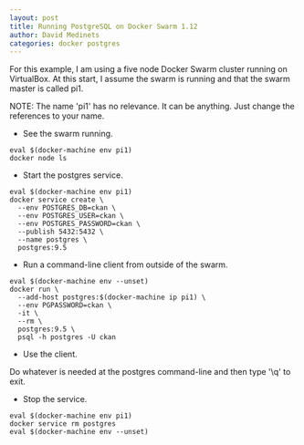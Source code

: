 ```yaml
---
layout: post
title: Running PostgreSQL on Docker Swarm 1.12
author: David Medinets
categories: docker postgres
---
```


For this example, I am using a five node Docker Swarm cluster running on VirtualBox. At this start, I assume the swarm is running and that the swarm master is called pi1. 

NOTE: The name 'pi1' has no relevance. It can be anything. Just change the references to your name.

* See the swarm running.

```
eval $(docker-machine env pi1)
docker node ls
```

* Start the postgres service.

```
eval $(docker-machine env pi1)
docker service create \
  --env POSTGRES_DB=ckan \
  --env POSTGRES_USER=ckan \
  --env POSTGRES_PASSWORD=ckan \
  --publish 5432:5432 \
  --name postgres \
  postgres:9.5
```

* Run a command-line client from outside of the swarm.

```
eval $(docker-machine env --unset)
docker run \
  --add-host postgres:$(docker-machine ip pi1) \
  --env PGPASSWORD=ckan \
  -it \
  --rm \
  postgres:9.5 \
  psql -h postgres -U ckan
```

* Use the client.

Do whatever is needed at the postgres command-line and then type '\q' to exit.

* Stop the service.

```
eval $(docker-machine env pi1)
docker service rm postgres
eval $(docker-machine env --unset)
```
